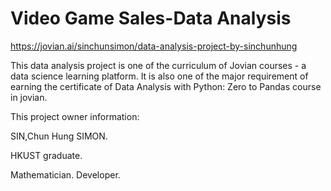 # Video Game Sales-Data Analysis

https://jovian.ai/sinchunsimon/data-analysis-project-by-sinchunhung

This data analysis project is one of the curriculum of Jovian courses - a data science learning platform. It is also one of the major requirement of earning the certificate of Data Analysis with Python: Zero to Pandas course in jovian. 

This project owner information: 

SIN,Chun Hung SIMON. 

HKUST graduate.

Mathematician. Developer. 
